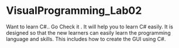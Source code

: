 # VisualProgramming_Lab02
Want to learn C#.. Go Check it . It will help you to learn C# easily. It is designed so that the new learners can easily learn the programming language and skills. This includes how to create the GUI using C#. 
